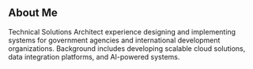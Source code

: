 ## About Me
Technical Solutions Architect experience designing and implementing systems for government agencies and international development organizations. Background includes developing scalable cloud solutions, data integration platforms, and AI-powered systems.
